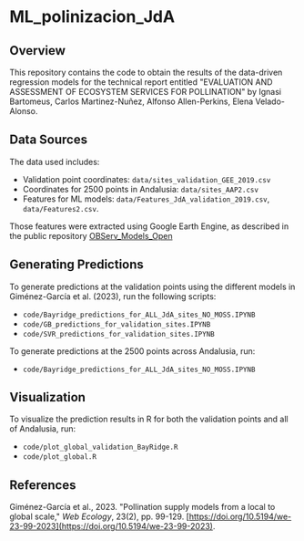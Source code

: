 # ML_polinizacion_JdA

## Overview

This repository contains the code to obtain the results of the data-driven regression models for the technical report entitled "EVALUATION AND ASSESSMENT OF ECOSYSTEM SERVICES FOR POLLINATION" by Ignasi Bartomeus, Carlos Martinez-Nuñez, Alfonso Allen-Perkins, Elena Velado-Alonso.

## Data Sources

The data used includes:
- Validation point coordinates: `data/sites_validation_GEE_2019.csv`
- Coordinates for 2500 points in Andalusia: `data/sites_AAP2.csv`
- Features for ML models: `data/Features_JdA_validation_2019.csv`, `data/Features2.csv`.

Those features were extracted using Google Earth Engine, as described in the public repository [OBServ_Models_Open](https://github.com/garciagimenezangel/OBServ_Models_Open) 

## Generating Predictions

To generate predictions at the validation points using the different models in Giménez-García et al. (2023), run the following scripts:
- `code/Bayridge_predictions_for_ALL_JdA_sites_NO_MOSS.IPYNB`
- `code/GB_predictions_for_validation_sites.IPYNB`
- `code/SVR_predictions_for_validation_sites.IPYNB`

To generate predictions at the 2500 points across Andalusia, run:
- `code/Bayridge_predictions_for_ALL_JdA_sites_NO_MOSS.IPYNB`

## Visualization

To visualize the prediction results in R for both the validation points and all of Andalusia, run:
- `code/plot_global_validation_BayRidge.R`
- `code/plot_global.R`

## References

Giménez-García et al., 2023. "Pollination supply models from a local to global scale," *Web Ecology*, 23(2), pp. 99-129. [https://doi.org/10.5194/we-23-99-2023](https://doi.org/10.5194/we-23-99-2023).